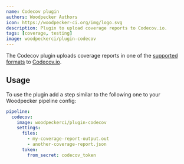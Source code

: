 ```yaml
---
name: Codecov plugin
authors: Woodpecker Authors
icon: https://woodpecker-ci.org/img/logo.svg
description: Plugin to upload coverage reports to Codecov.io.
tags: [coverage, testing]
image: woodpeckerci/plugin-codecov
---
```


The Codecov plugin uploads coverage reports in one of the [supported formats](https://docs.codecov.com/docs/supported-report-formats) to [Codecov.io](https://about.codecov.io/).

## Usage

To use the plugin add a step similar to the following one to your Woodpecker pipeline config:

```yml
pipeline:
  codecov:
    image: woodpeckerci/plugin-codecov
    settings:
      files:
        - my-coverage-report-output.out
        - another-coverage-report.json
      token:
        from_secret: codecov_token
```
